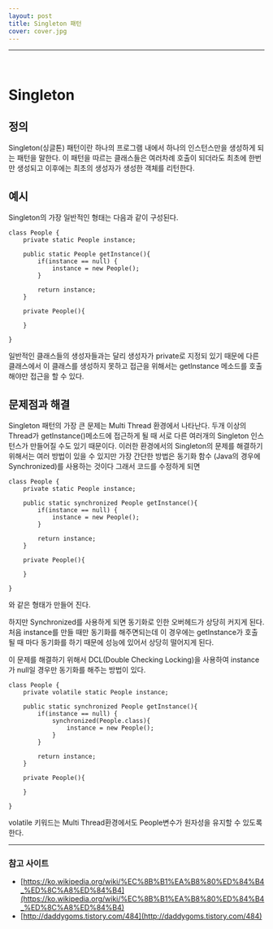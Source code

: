 ```yaml
---
layout: post
title: Singleton 패턴
cover: cover.jpg
---
```


* * *

<br> 

# Singleton


## 정의

Singleton(싱글톤) 패턴이란 하나의 프로그램 내에서 하나의 인스턴스만을 생성하게 되는 패턴을 말한다.
이 패턴을 따르는 클래스들은 여러차례 호출이 되더라도 최초에 한번만 생성되고 이후에는 최초의 생성자가 생성한 객체를 리턴한다.


## 예시

Singleton의 가장 일반적인 형태는 다음과 같이 구성된다.

```
class People {
	private static People instance;

	public static People getInstance(){
		if(instance == null) {
			instance = new People();
		}

		return instance;
	}

	private People(){

	}

}
``` 
일반적인 클래스들의 생성자들과는 달리 생성자가 private로 지정되 있기 때문에 다른 클래스에서 이 클래스를 생성하지 못하고 접근을 위해서는 
getInstance 메소드를 호출해야만 접근을 할 수 있다.

## 문제점과 해결

Singleton 패턴의 가장 큰 문제는 Multi Thread 환경에서 나타난다.
두개 이상의 Thread가 getInstance()메소드에 접근하게 될 때 서로 다른 여러개의 Singleton 인스턴스가 만들어질 수도 있기 때문이다.
이러한 환경에서의 Singleton의 문제를 해결하기 위해서는 여러 방법이 있을 수 있지만 가장 간단한 방법은 동기화 함수 (Java의 경우에 Synchronized)를 사용하는 것이다
그래서 코드를 수정하게 되면

```
class People {
	private static People instance;

	public static synchronized People getInstance(){
		if(instance == null) {
			instance = new People();
		}

		return instance;
	}

	private People(){

	}

}
```
와 같은 형태가 만들어 진다. 

하지만 Synchronized를 사용하게 되면 동기화로 인한 오버헤드가 상당히 커지게 된다. 
처음 instance를 만들 때만 동기화를 해주면되는데 이 경우에는 getInstance가 호출 될 때 마다 동기화를 하기 때문에 성능에 있어서 상당히 떨어지게 된다.

이 문제를 해결하기 위해서
DCL(Double Checking Locking)을 사용하여 instance가 null일 경우만 동기화를 해주는 방법이 있다. 
```
class People {
	private volatile static People instance;

	public static synchronized People getInstance(){
		if(instance == null) {
			synchronized(People.class){
     			instance = new People();
    		}
		}

		return instance;
	}

	private People(){

	}

}

```
volatile 키워드는 Multi Thread환경에서도 People변수가 원자성을 유지할 수 있도록 한다.



---
### 참고 사이트 

* [https://ko.wikipedia.org/wiki/%EC%8B%B1%EA%B8%80%ED%84%B4_%ED%8C%A8%ED%84%B4](https://ko.wikipedia.org/wiki/%EC%8B%B1%EA%B8%80%ED%84%B4_%ED%8C%A8%ED%84%B4)
* [http://daddygoms.tistory.com/484](http://daddygoms.tistory.com/484)
